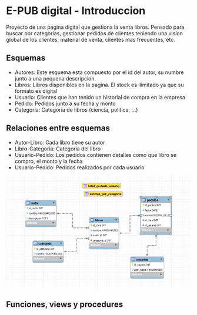 # E-PUB digital - Introduccion
Proyecto de una pagina digital que gestiona la venta libros. Pensado para buscar por categorias, gestionar pedidos de clientes teniendo una vision global de los clientes, material de venta, clientes mas frecuentes, etc.

## Esquemas
- Autores: Este esquema esta compuesto por el id del autor, su numbre junto a una pequena descripcion. 
- Libros: Libros disponibles en la pagina. El stock es ilimitado ya que su formato es digital 
- Usuario: Clientes que han tenido un historial de compra en la empresa
- Pedido: Pedidos junto a su fecha y monto
- Categoria: Categoria de libros (ciencia, politica, ...)

## Relaciones entre esquemas
- Autor-Libro: Cada libro tiene su autor
- Libro-Categoria: Categoria del libro 
- Usuario-Pedido: Los pedidos contienen detalles como que libro se compro, el monto y la fecha
- Usuario-Pedido: Pedidos realizados por cada usuario

![DER](https://github.com/charletton/EPUB-digital/blob/main/Modelo%20DER.png)

## Funciones, views y procedures

